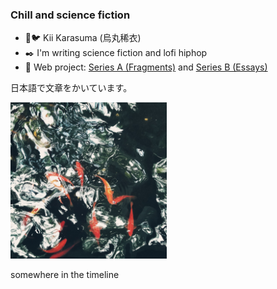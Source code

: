 ### Chill and science fiction

- 🔑🐦 Kii Karasuma (烏丸稀衣)
- ✒️ I'm writing science fiction and lofi hiphop
- 🌱 Web project: [Series A (Fragments)](https://github.com/chillfy/fragments) and [Series B (Essays)](https://github.com/chillfy/essays)

日本語で文章をかいています。

</p>

</p>


<img src='https://github.com/chillfy/chillfy/blob/master/somewhere.jpg' height="250" />

somewhere in the timeline

<!--
**chillfy/chillfy** is a ✨ _special_ ✨ repository because its `README.md` (this file) appears on your GitHub profile.

Here are some ideas to get you started:

- 🔭 I’m currently working on ...
- 🌱 I’m currently learning ...
- 👯 I’m looking to collaborate on ...
- 🤔 I’m looking for help with ...
- 💬 Ask me about ...
- 📫 How to reach me: ...
- 😄 Pronouns: ...
- ⚡ Fun fact: ...
-->
